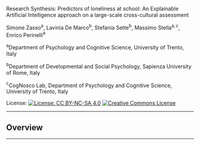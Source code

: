 Research Synthesis: Predictors of loneliness at school: An Explainable Artificial Intelligence approach on a large-scale cross-cultural assessment


Simone Zasso$^\mathrm{a}$, Lavinia De Marco$^\mathrm{b}$, Stefania Sette$^\mathrm{b}$, Massimo Stella$^\mathrm{a,c}$, Enrico Perinelli$^\mathrm{a}$


$^\mathrm{a}$Department of Psychology and Cognitive Science, University of Trento, Italy


$^\mathrm{b}$Department of Developmental and Social Psychology, Sapienza University of Rome, Italy


$^\mathrm{c}$CogNosco Lab, Department of Psychology and Cognitive Science, University of Trento, Italy




License: [![License: CC BY-NC-SA 4.0](https://img.shields.io/badge/License-CC%20BY--NC--SA%204.0-lightgrey.svg)](https://creativecommons.org/licenses/by-nc-sa/4.0/)
[![Creative Commons License](https://licensebuttons.net/l/by-nc-sa/4.0/88x31.png)](https://creativecommons.org/licenses/by-nc-sa/4.0/)

---

## Overview



---
